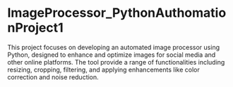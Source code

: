# ImageProcessor_PythonAuthomationProject1
This project focuses on developing an automated image processor using Python, designed to enhance and optimize images for social media and other online platforms. The tool provide a range of functionalities including resizing, cropping, filtering, and applying enhancements like color correction and noise reduction.
